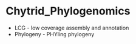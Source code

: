 # Chytrid_Phylogenomics
* LCG - low coverage assembly and annotation
* Phylogeny - PHYling phylogeny
